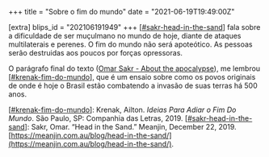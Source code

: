 +++
title = "Sobre o fim do mundo"
date = "2021-06-19T19:49:00Z"

[extra]
blips_id = "202106191949"
+++
[[#sakr-head-in-the-sand](/blips/tags/sakr-head-in-the-sand)] fala sobre a dificuldade de ser muçulmano no mundo de hoje, diante de ataques multilaterais e perenes. O fim do mundo não será apoteótico. As pessoas serão destruidas aos poucos por forças opressoras.

O parágrafo final do texto ([Omar Sakr - About the apocalypse](/blips/omar-sakr---about-the-apocalypse)), me lembrou [[#krenak-fim-do-mundo](/blips/tags/krenak-fim-do-mundo)], que é um ensaio sobre como os povos originais de onde é hoje o Brasil estão combatendo a invasão de suas terras há 500 anos.

[[#krenak-fim-do-mundo](/blips/tags/krenak-fim-do-mundo)]: Krenak, Ailton. _Ideias Para Adiar o Fim Do Mundo_. São Paulo, SP: Companhia das Letras, 2019.
[[#sakr-head-in-the-sand](/blips/tags/sakr-head-in-the-sand)]: Sakr, Omar. “Head in the Sand.” Meanjin, December 22, 2019. [https://meanjin.com.au/blog/head-in-the-sand/](https://meanjin.com.au/blog/head-in-the-sand/).
